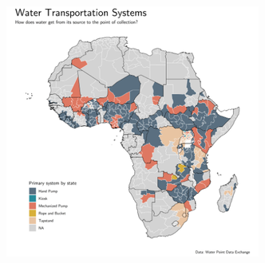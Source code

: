 <p align="center">
  <img src="https://github.com/christine-hvw/tidytuesday_wk19/blob/main/plot.png" width="600">
</p>
